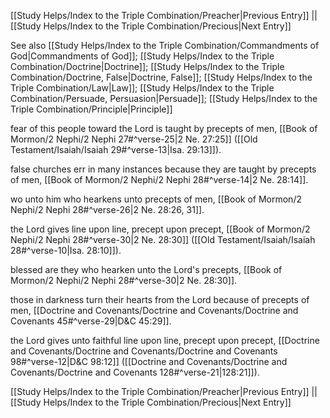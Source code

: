 [[Study Helps/Index to the Triple Combination/Preacher|Previous Entry]]  ||  [[Study Helps/Index to the Triple Combination/Precious|Next Entry]]

 See also [[Study Helps/Index to the Triple Combination/Commandments of God|Commandments of God]]; [[Study Helps/Index to the Triple Combination/Doctrine|Doctrine]]; [[Study Helps/Index to the Triple Combination/Doctrine, False|Doctrine, False]]; [[Study Helps/Index to the Triple Combination/Law|Law]]; [[Study Helps/Index to the Triple Combination/Persuade, Persuasion|Persuade]]; [[Study Helps/Index to the Triple Combination/Principle|Principle]]

 fear of this people toward the Lord is taught by precepts of men, [[Book of Mormon/2 Nephi/2 Nephi 27#^verse-25|2 Ne. 27:25]] ([[Old Testament/Isaiah/Isaiah 29#^verse-13|Isa. 29:13]]).

 false churches err in many instances because they are taught by precepts of men, [[Book of Mormon/2 Nephi/2 Nephi 28#^verse-14|2 Ne. 28:14]].

 wo unto him who hearkens unto precepts of men, [[Book of Mormon/2 Nephi/2 Nephi 28#^verse-26|2 Ne. 28:26, 31]].

 the Lord gives line upon line, precept upon precept, [[Book of Mormon/2 Nephi/2 Nephi 28#^verse-30|2 Ne. 28:30]] ([[Old Testament/Isaiah/Isaiah 28#^verse-10|Isa. 28:10]]).

 blessed are they who hearken unto the Lord's precepts, [[Book of Mormon/2 Nephi/2 Nephi 28#^verse-30|2 Ne. 28:30]].

 those in darkness turn their hearts from the Lord because of precepts of men, [[Doctrine and Covenants/Doctrine and Covenants/Doctrine and Covenants 45#^verse-29|D&C 45:29]].

 the Lord gives unto faithful line upon line, precept upon precept, [[Doctrine and Covenants/Doctrine and Covenants/Doctrine and Covenants 98#^verse-12|D&C 98:12]] ([[Doctrine and Covenants/Doctrine and Covenants/Doctrine and Covenants 128#^verse-21|128:21]]).

[[Study Helps/Index to the Triple Combination/Preacher|Previous Entry]]  ||  [[Study Helps/Index to the Triple Combination/Precious|Next Entry]]